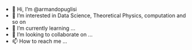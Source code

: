 - 👋 Hi, I’m @armandopuglisi
- 👀 I’m interested in Data Science, Theoretical Physics, computation and so on
- 🌱 I’m currently learning ...
- 💞️ I’m looking to collaborate on ...
- 📫 How to reach me ...

<!---
armandopuglisi/armandopuglisi is a ✨ special ✨ repository because its `README.md` (this file) appears on your GitHub profile.
You can click the Preview link to take a look at your changes.
--->
